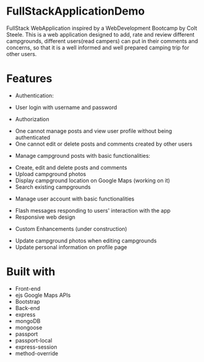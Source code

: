 # FullStackApplicationDemo

FullStack WebApplication inspired by a WebDevelopment Bootcamp by Colt Steele.
This is a web application designed to add, rate and review different campgrounds, different users(read campers) can put in their comments and concerns, so that it is a well informed and well prepared camping trip for other users.


# Features 
- Authentication:
* User login with username and password

- Authorization
* One cannot manage posts and view user profile without being authenticated
* One cannot edit or delete posts and comments created by other users

- Manage campground posts with basic functionalities:
* Create, edit and delete posts and comments
* Upload campground photos
* Display campground location on Google Maps (working on it)
* Search existing campgrounds
- Manage user account with basic functionalities
* Flash messages responding to users' interaction with the app
* Responsive web design
- Custom Enhancements (under construction) 
* Update campground photos when editing campgrounds
* Update personal information on profile page

# Built with
* Front-end
* ejs Google Maps APIs
* Bootstrap
* Back-end
* express
* mongoDB
* mongoose
* passport
* passport-local
* express-session
* method-override
